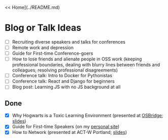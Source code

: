 << Home](../README.md)

# Blog or Talk Ideas

- [ ] Recruiting diverse speakers and talks for conferences
- [ ] Remote work and depression
- [ ] Guide for First-time Conference-goers
- [ ] How to lose friends and alienate people in OSS work (keeping professional boundaries, dealing with blurry lines between friends and colleagues, resolving professional disagreements)
- [ ] Conference talk: Intro to Docker for Pythonistas 
- [ ] Conference talk: React and Django for beginners 
- [ ] Blog post: Learning JS with no JS background at all 

## Done 
- [x] Why Hogwarts is a Toxic Learning Environment (presented at [OSBridge](http://opensourcebridge.org/proposals/1815); [slides](https://speakerdeck.com/williln/hogwarts-is-a-terrible-learning-environment-discuss))
- [x] Guide for First-time Speakers (on my [personal site](https://www.laceyhenschel.com/blog/2017/2/13/how-to-conference-proposals))
- [x] How to Network (presented at ACT-W Portland; [slides](https://speakerdeck.com/williln/with-a-little-help-from-my-network))